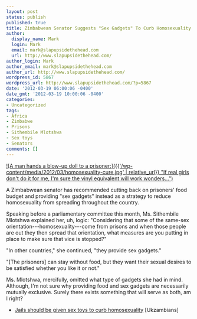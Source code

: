 ```yaml
---
layout: post
status: publish
published: true
title: Zimbabwean Senator Suggests "Sex Gadgets" To Curb Homosexuality
author:
  display_name: Mark
  login: Mark
  email: mark@slapupsidethehead.com
  url: http://www.slapupsidethehead.com/
author_login: Mark
author_email: mark@slapupsidethehead.com
author_url: http://www.slapupsidethehead.com/
wordpress_id: 5867
wordpress_url: http://www.slapupsidethehead.com/?p=5867
date: '2012-03-19 06:00:06 -0400'
date_gmt: '2012-03-19 10:00:06 -0400'
categories:
- Uncategorized
tags:
- Africa
- Zimbabwe
- Prisons
- Sithembile Mlotshwa
- Sex toys
- Senators
comments: []
---
```

[![A man hands a blow-up doll to a prisoner:]({{'/wp-content/media/2012/03/homosexuality-cure.jpg' | relative_url}} "If real girls don't do it for me, I'm sure the vinyl equivalent will work wonders...")](/wp-content/media/2012/03/homosexuality-cure.jpg)

A Zimbabwean senator has recommended cutting back on prisoners' food budget and providing "sex gadgets" instead as a strategy to reduce homosexuality from spreading throughout the country.

Speaking  before a parliamentary committee this month, Ms. Sithembile Mlotshwa explained her, uh, logic: "Considering that some of the same-sex orientation---homosexuality---come from prisons and when those people are out they then spread that orientation, what measures are you putting in place to make sure that vice is stopped?"

"In other countries," she continued, "they provide sex gadgets."

"[The prisoners] can stay without food, but they want their sexual desires to be satisfied whether you like it or not."

Ms. Mlotshwa, mercifully, omitted what type of gadgets she had in mind. Although, I'm not sure why providing food and sex gadgets are necessarily mutually exclusive. Surely there exists something that will serve as both, am I right?

- [Jails should be given sex toys to curb homosexuality](http://www.ukzambians.co.uk/home/2012/03/14/jails-should-be-given-sex-toys-to-curb-homosexuality/) [Ukzambians]
